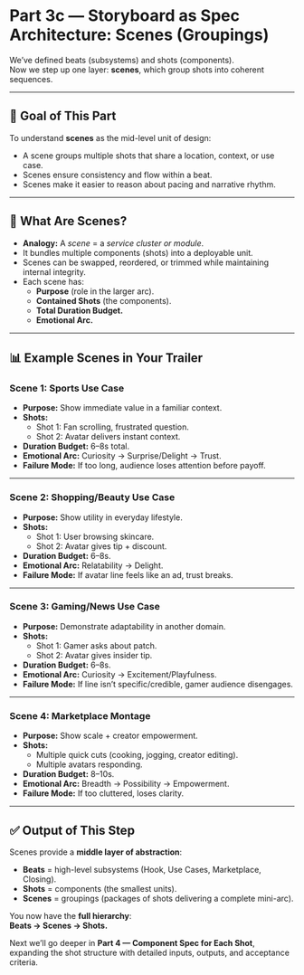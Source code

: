# Part 3c — Storyboard as Spec Architecture: Scenes (Groupings)

We’ve defined beats (subsystems) and shots (components).  
Now we step up one layer: **scenes**, which group shots into coherent sequences.

---

## 🎯 Goal of This Part
To understand **scenes** as the mid-level unit of design:  
- A scene groups multiple shots that share a location, context, or use case.  
- Scenes ensure consistency and flow within a beat.  
- Scenes make it easier to reason about pacing and narrative rhythm.

---

## 🧩 What Are Scenes?
- **Analogy:** A *scene* = a *service cluster or module*.  
- It bundles multiple components (shots) into a deployable unit.  
- Scenes can be swapped, reordered, or trimmed while maintaining internal integrity.  
- Each scene has:  
  - **Purpose** (role in the larger arc).  
  - **Contained Shots** (the components).  
  - **Total Duration Budget.**  
  - **Emotional Arc.**

---

## 📊 Example Scenes in Your Trailer

### **Scene 1: Sports Use Case**
- **Purpose:** Show immediate value in a familiar context.  
- **Shots:**  
  - Shot 1: Fan scrolling, frustrated question.  
  - Shot 2: Avatar delivers instant context.  
- **Duration Budget:** 6–8s total.  
- **Emotional Arc:** Curiosity → Surprise/Delight → Trust.  
- **Failure Mode:** If too long, audience loses attention before payoff.

---

### **Scene 2: Shopping/Beauty Use Case**
- **Purpose:** Show utility in everyday lifestyle.  
- **Shots:**  
  - Shot 1: User browsing skincare.  
  - Shot 2: Avatar gives tip + discount.  
- **Duration Budget:** 6–8s.  
- **Emotional Arc:** Relatability → Delight.  
- **Failure Mode:** If avatar line feels like an ad, trust breaks.

---

### **Scene 3: Gaming/News Use Case**
- **Purpose:** Demonstrate adaptability in another domain.  
- **Shots:**  
  - Shot 1: Gamer asks about patch.  
  - Shot 2: Avatar gives insider tip.  
- **Duration Budget:** 6–8s.  
- **Emotional Arc:** Curiosity → Excitement/Playfulness.  
- **Failure Mode:** If line isn’t specific/credible, gamer audience disengages.

---

### **Scene 4: Marketplace Montage**
- **Purpose:** Show scale + creator empowerment.  
- **Shots:**  
  - Multiple quick cuts (cooking, jogging, creator editing).  
  - Multiple avatars responding.  
- **Duration Budget:** 8–10s.  
- **Emotional Arc:** Breadth → Possibility → Empowerment.  
- **Failure Mode:** If too cluttered, loses clarity.

---

## ✅ Output of This Step
Scenes provide a **middle layer of abstraction**:  
- **Beats** = high-level subsystems (Hook, Use Cases, Marketplace, Closing).  
- **Shots** = components (the smallest units).  
- **Scenes** = groupings (packages of shots delivering a complete mini-arc).  

You now have the **full hierarchy**:  
**Beats → Scenes → Shots.**

Next we’ll go deeper in **Part 4 — Component Spec for Each Shot**, expanding the shot structure with detailed inputs, outputs, and acceptance criteria.
